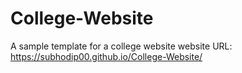 # College-Website
A sample template for a college website
website URL: https://subhodip00.github.io/College-Website/
